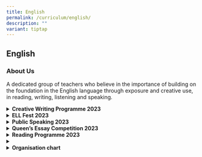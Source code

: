 ```yaml
---
title: English
permalink: /curriculum/english/
description: ""
variant: tiptap
---
```

<h2>English</h2>
<h3>About Us</h3>
<p>A dedicated group of teachers who believe in the importance of building
on the foundation in the English language through exposure and creative
use, in reading, writing, listening and speaking.</p>
<div data-type="detailGroup" class="isomer-accordion-group isomer-accordion isomer-accordion-white">
<details class="isomer-details">
<summary><strong>Creative Writing Programme 2023</strong>
</summary>
<div data-type="detailsContent" class="isomer-details-content">
<ul data-tight="true" class="tight">
<li>
<p><strong><u>CAP 2023/2024</u></strong>
<br><strong>2023/2024 CAPpers</strong>
<br>Student-writers in our Creative Writing Programme passionately pursued
their craft, meticulously developing portfolios of original works that
reflect a deep sensitivity to the world around them for the Creative Arts
Programme (CAP). This prestigious programme, jointly organized by the Gifted
Education Branch, MOE, and Yale-NUS College, offers a unique platform for
young and talented writers.
<br>We are proud to announce that in 2023, two of our students, Stella Tong
Chi Ling from 3 Steadfastness and Rulona Miguel Badilla from 3 Excellence,
were selected to represent AISS at the CAP Seminar, held from 29th May
to 1st June. Continuing this achievement, in 2024, Chang Ling-Chi @ Olivia
Zelda Setiono and Joey Lee Jie Yi, both from 3 Excellence, were also accepted
into CAP, representing AISS at the seminar from 27th to 31st May.</p>
<p>As CAP participants, they engaged in a diverse array of creative writing
workshops, plenary lectures, performance workshops, and enrichment sessions,
all of which pushed their creative boundaries to new heights. We would
like to congratulate them in achieving new and exciting milestones in their
creative writing endeavors.</p>
<p><strong>2023/2024 CAP Mentees</strong>
<br>We are pleased to announce that our 2022 CAPpers, Bellelyn Ong and Klenn
Teo Yuan Jun Kai, successfully submitted their portfolios for the 2023
Mentorship Attachment. As 2023 CAP poetry mentees, they demonstrated a
spirit of excellence, pushing themselves to refine their creative writing
skills under the guidance of a local writer. Their dedication led to the
creation of exceptional poetry pieces, which were selected for publication
in the 2023 CAP Anthology, <em>Eye on the World: Making It New.</em>
</p>
<p>Additionally, Bellelyn received special recognition from the CAP Organising
Committee and was invited to recite her published poem, ‘Pulau Ubin &amp;
Painting Lessons (Title of Film) @ National Gallery’<em>,</em> at the CAP
Seminar Closing Ceremony on 1 June at NAFA. Her performance aimed to inspire
seminar participants from various schools as they embarked on their journeys
as budding writers. Bellelyn was further honored with an invitation to
recite her poem at the 2023 Poetry Festival at NLB on 5th August, where
her work was praised for its craftsmanship and alignment with the festival’s
theme, ‘Sojourners.’ We applaud her outstanding achievements in creative
writing.</p>
<p>Building on this success, Rulona Miguel Badilla from 3 Excellence was
also successful in his application for the 2024 Mentorship Attachment.
Under the mentorship of a local writer, he crafted remarkable poetry pieces
that were selected for publication in the 2024 CAP Anthology, <em>Eye on the World: The Half Familiar.</em> Following
in the footsteps of his seniors, Miguel was chosen to perform a reading
of his poem, ‘Self-portrait of an Art Gallery’<em>,</em> at the CAP Seminar
2024 Closing Ceremony, carrying forward the legacy of inspiring students
across schools on their creative writing journeys.</p>
</li>
</ul>
<p></p>
<div class="iframe-wrapper">
<iframe height="569" width="960" allowfullscreen="true" frameborder="0" src="https://docs.google.com/presentation/d/e/2PACX-1vQ_b7CrCWVyGgDkhUmKrXjONdLMHGd8jIcQS8oHOs8_iIJ4-XhD5gRYgYkZx2faOCubHyG8pqzv23sA/embed?start=true&amp;loop=true&amp;delayms=3000"></iframe>
</div>
<p></p>
<p></p>
<ul data-tight="true" class="tight">
<li>
<p><strong><u>Creative Writing Workshop 2023</u></strong>
<br>Picture this: The words you have penned on paper dances to the beat of
spoken word poetry, and memorable worlds of wonderful fiction are formed
with little words, quick sentences, and a few characters.</p>
<p></p>
<p>This is what students from our AISS Creative Writing Program experienced
during this year’s Creative Writing Camp, conducted during the last week
of the June’s holidays. Through a series of workshops led by our teachers
as well as established contemporary Singapore writers, Marc Nair and Neil
Humphreys, students gained great insights into the myriad possibilities
of writing.&nbsp;</p>
<p></p>
<p>By the end of the camp, they learnt how to bring their written words to
life as they performed or presented their works in front of an audience.
It was a joy to see them impressing their peers with their brave attempts
at acrostic poetries, visual poetries or prose embellished with detailed
descriptions enhanced by carefully chosen literary devices.</p>
<p></p>
<p>Quickly and adeptly, participants also learnt to create gripping short
fiction–a genre which involves creating impactful narratives composed of
minimal characters governed by one or two central themes and concerns–with
the personalised guidance and feedback from Neil Humphreys, who has published
numerous works.&nbsp;</p>
<p></p>
<p>After these experiences, these budding writers are encouraged to edit
and improve on their created work, with the guidance and feedback of the
teachers. Their works will subsequently be featured in AISS’s public school
online publication, Contemplations.&nbsp;</p>
<p></p>
<p><strong>2023 Creative Writing Workshop</strong>
<br>Writing as a performing art? With singing and serenading to boot?</p>
<p></p>
<p>This is what students who participated in AISS Creative Writing Workshop
2023 experienced during the first week of the June holidays. They had a
great cathartic release from the online versions conducted over the previous
pandemic years. While acquiring writing strategies over online sessions
was plausible, nothing could beat meeting face-to-face.&nbsp;</p>
<p></p>
<p>Two workshops by established contemporary Singapore writers, Marc Nair
and Jennifer Anne Champion, were also conducted, giving participants greater
insights into the myriad possibilities of writing.</p>
<p>Students enjoyed impressing their peers with their brave attempts at acrostic
poems, visual poetries or prose embellished with detailed descriptions
enhanced by carefully chosen literary devices. There was also a sensory
walk to the nearby Sembawang Hot Spring Park to stimulate participants’
imaginations.</p>
<p></p>
<p>Check out some of these creative works published and featured on <strong><a href="https://sites.google.com/moe.edu.sg/contemplations2022-2023/" rel="noopener nofollow" target="_blank">Contemplations</a></strong>!</p>
<p></p>
<div class="iframe-wrapper">
<iframe height="569" width="960" allowfullscreen="true" frameborder="0" src="https://docs.google.com/presentation/d/e/2PACX-1vQAJr0dFLUIqD_WDVM5sTGJCg4epcb0cF9nyUq9fePSsQojGaB3N_BeURrIb2MCJwNJV7h-KDVrNTl0/embed?start=true&amp;loop=true&amp;delayms=3000"></iframe>
</div>
</li>
</ul>
<p></p>
</div>
</details>
</div>
<div data-type="detailGroup" class="isomer-accordion-group isomer-accordion isomer-accordion-white">
<details class="isomer-details">
<summary><strong>ELL Fest 2023</strong>
</summary>
<div data-type="detailsContent" class="isomer-details-content">
<p>The theme for this year's English Language and Literature (ELL) Festival
was ‘Superheroes’, and it's safe to say that our teachers have donned their
capes, forming the formidable ‘Justice Lit’, led by none other than the
illustrious Captain English. Justice Lit is a league of superheroes with
extraordinary literary and linguistic abilities whose mission is to ignite
a spark of excitement in the hearts of our students for English Language
and Literature.</p>
<p>The objectives of the ELL festival were to cultivate a school-wide culture
that nurtures the appreciation of the English Language and Literature while
promoting the sheer joy of learning. And what better way to inspire this
than by organising a series of engaging events, including speech competitions,
spelling bees, and poetry contests, alongside fun and enlightening workshops,
where students and teachers alike can delve into the boundless world of
language and linguistic expressions. A multitude of events have been organised,
each designed to empower our students to harness their inner language superheroes.
Among the highlights are:</p>
<p>1. Spelling Bee (Sec 1s): The Sec 1 students showcased their command over
the English language by competing in a thrilling Spelling Bee. This event
not only tests their linguistic prowess but also fosters healthy competition
and camaraderie. Students were given a treat as they also got to watch
their non-English teachers taking part in the Spelling Bee too!&nbsp;</p>
<p>2. Planned Speech (Sec 2s): The Sec 2 students stepped up to the podium
with well-researched and eloquently delivered speeches. This event not
only honed their public speaking skills but also encouraged critical thinking
and in-depth exploration of literary themes.</p>
<p>3. Impromptu Speech (Sec 3s): The Sec 3 students faced the challenge of
thinking on their feet as they engaged in impromptu speeches. This event
promotes quick thinking, adaptability, and the ability to articulate ideas
effectively, all essential skills for future leaders.</p>
<p>4. Poetry Writing Competition (Whole School): For our passionate literature
enthusiasts, the Poetry Writing Competition provided a platform to unleash
their creativity and express themselves through the art of poetry. It's
an opportunity to dive deep into the world of words and emotions.</p>
<p>But the&nbsp; ELL Festival is not just about competition; it's also about
nurturing talent and fostering a love for the language and its literature.
To that end, the festival includes a series of workshops during the Learning
Fiesta week:</p>
<p>Drama and Poetry Workshops for Sec 1 and 2 Students: These workshops allow
our younger students to explore the world of literature in a dynamic and
interactive way. They get to enact scenes from their favorite plays and
immerse themselves in the beauty of poetic expression.</p>
<p>In the spirit of "Superheroes," Justice Lit members served as guides throughout
the festival, sharing their passion for language and literature with students,
and demonstrating that, indeed, "words are mightier than swords."</p>
<p>The ELL Festival promised to be a spectacular journey, where students
were not only educated but inspired. It is a celebration of language and
literature, a testament to the power of words, and a reminder that each
one of us has the potential to be a superhero in our own literary adventures.</p>
<p>On this extraordinary voyage, let us remember that the true heroes of
the&nbsp; ELL Festival are the students and teachers who came together
to make it a resounding success, forging bonds of learning, creativity,
and camaraderie that will last a lifetime. Here's to a festival filled
with words that leap off the pages and into our hearts, and to superheroes
who inspire us all to explore the limitless horizons of language and literature.</p>
<p></p>
<div class="iframe-wrapper">
<iframe height="569" width="960" allowfullscreen="true" frameborder="0" src="https://docs.google.com/presentation/d/e/2PACX-1vRQprZcp7OIOelFUzrc7LkDePoFeLG4wRjnbSBf4C1H2D7IyRUNv2Q6AVS4lP6l-ocl2tgIhQEh0FEB/embed?start=true&amp;loop=true&amp;delayms=3000"></iframe>
</div>
</div>
</details>
</div>
<div data-type="detailGroup" class="isomer-accordion-group isomer-accordion isomer-accordion-white">
<details class="isomer-details">
<summary><strong>Public Speaking 2023</strong>
</summary>
<div data-type="detailsContent" class="isomer-details-content">
<p>‘Rotate both of your shoulder blades backwards and then forward.’</p>
<p>‘Shake your arms vigorously as if dozens of invisible jellyfish are clinging
on to them.’&nbsp;</p>
<p>What in the world is this workshop?&nbsp;</p>
<p>
<br>Only when the instructor, like an accomplished choir master, put participants
through the paces of varying their intonations and conquering tongue twisters,
then some semblance of a public speaking workshop emerges.</p>
<p>
<br>What a fun and engaging workshop which garners high ratings year in and
year out! Participants will be deployed to helm school concerts and events
to provide them with opportunities to put into practice what they have
learnt.</p>
<p></p>
<div class="iframe-wrapper">
<iframe height="569" width="960" allowfullscreen="true" frameborder="0" src="https://docs.google.com/presentation/d/e/2PACX-1vRU6MSnZq-pA9yNk-Eoxy0Spd-At_6B0l4q-_dxVRw8GI_u13luYAUKULxZN-BiJg802rKifoKZzPhL/embed?start=true&amp;loop=true&amp;delayms=3000"></iframe>
</div>
</div>
</details>
</div>
<div data-type="detailGroup" class="isomer-accordion-group isomer-accordion isomer-accordion-white">
<details class="isomer-details">
<summary><strong>Queen’s Essay Competition 2023</strong>
</summary>
<div data-type="detailsContent" class="isomer-details-content">
<p>This annual international writing competition provides both budding and
sophisticated writers the much needed opportunities - the former to explore
whether they have what it takes to be a writer and the latter, a means
to pitch their writing skills and creativity against their peers from other
parts of the world. It is no wonder that this competition captures the
imagination of many AI students who participated, enhancing their interest
and more importantly, leveling up their writing skills.</p>
<p></p>
<div class="iframe-wrapper">
<iframe height="749" width="1280" allowfullscreen="true" frameborder="0" src="https://docs.google.com/presentation/d/e/2PACX-1vQpjSBUAucb3OoZrN7c805f1pR0LMiHlWu4aMjguMPoxQMn_qBaqHdF-bJWv10e-g/embed?start=true&amp;loop=true&amp;delayms=3000"></iframe>
</div>
</div>
</details>
</div>
<div data-type="detailGroup" class="isomer-accordion-group isomer-accordion isomer-accordion-white">
<details class="isomer-details">
<summary><strong>Reading Programme 2023</strong>
</summary>
<div data-type="detailsContent" class="isomer-details-content">
<ul data-tight="true" class="tight">
<li>
<p><strong><u>Assembly Programmes</u></strong>
<br>During our weekly assembly, our Reading Ambassadors actively promote our
schools’ reading initiatives, rousing their peers to avidly participate
in reading ventures and borrow books. On 9<sup>th</sup> February 2023, our
Reading Ambassadors, Olivia Zelda Setiano from 2E1 and Javien Quek Wen
Le from 3 Integrity gave a riveting presentation on our library’s thematic
event, ‘Valentine’s Day’, encouraging students to go on blind dates with
books and explore our ‘Busk Me Away Station’ where students can express
their love for creative expression and music through live performances
at the library.&nbsp;
<br>
<br>In another example, during the 30th August Assembly Programme, our Reading
Programme collaborated with the school’s ALP Programme and NLB to address
the contemporary issue of Food Sustainability. Reading Ambassador Fernandez
Ronne Gabrielle Abrenica from 2E3 highlighted recommended reads by NLB,
which were also available on Sora, our school’s digital library. Alongside
the ALP ambassadors, they showcased exemplary vlogs created by students
Fong Siyi, Jolin, and Nadyne Nur Rahilah Binte Hiskandar Numeiry from 4N2.
These vlogs were inspired by The IN Straits Times article, “Going Plastic-Free
For One Day,” from <em>The Environment Issue</em>, underscoring the positive
impact our school’s reading subscription to The IN Straits Times has on
our students.</p>
</li>
</ul>
<div class="iframe-wrapper">
<iframe height="569" width="960" allowfullscreen="true" frameborder="0" src="https://docs.google.com/presentation/d/e/2PACX-1vSUktEGYW1F6yv0kxdFJjRlWMYHitn4FlkjKj2OI7FQHDN7l5dwdQjr1pUbTPBXUzHh9roN--PEM_s_/embed?start=true&amp;loop=true&amp;delayms=3000"></iframe>
</div>
<p></p>
<ul data-tight="true" class="tight">
<li>
<p><strong><u>Outreach</u></strong>
<br><strong>AISS Reading Ambassadors Ignite the Joy of Reading in the Community with NLB</strong>
<br>On the 13th of July 2024, our Reading Ambassadors from Ahmad Ibrahim Secondary
School had the incredible opportunity to collaborate with the National
Library Board (NLB) in an outreach event at Yishun Public Library. Titled <em>Tales Come Alive: A Puppetry Reading Adventure</em>,
the event was designed to captivate the imaginations of young readers and
foster a love for storytelling in the community.</p>
<p>Our Reading Ambassadors took center stage, delivering a delightful and
engaging puppetry reading session that brought stories to life. With vibrant
characters, expressive voices, and creative puppetry, they transported
the audience into the magical worlds of their chosen tales. This interactive
and entertaining approach not only captured the attention of the children
but also inspired a renewed interest in reading among the audience members.</p>
<p>The event was a resounding success, with attendees leaving with smiles
on their faces and a spark of curiosity ignited in their hearts. The collaboration
with NLB provided our students with a unique platform to develop their
public speaking and performance skills while contributing meaningfully
to the community.</p>
<p>We are incredibly proud of our Reading Ambassadors for their dedication,
creativity, and passion for promoting literacy. This outreach event is
a testament to the power of storytelling and the importance of nurturing
a lifelong love for reading.</p>
<p>We look forward to many more opportunities to engage with the community
and spread the joy of reading far and wide!
<br>
</p>
<div class="iframe-wrapper">
<iframe height="569" width="960" allowfullscreen="true" frameborder="0" src="https://docs.google.com/presentation/d/e/2PACX-1vTylUrIXBARZH1mrIHaqJtT5P7QbmOScjezBVONUEzMO8gl_D5QrNS1CJpHMY1A_dZAUgvGS8WfOjPI/embed?start=true&amp;loop=true&amp;delayms=3000"></iframe>
</div>
</li>
</ul>
<p></p>
<ul data-tight="true" class="tight">
<li>
<p><strong><u>Thematic Events</u></strong>
<br>A new month at our library beckons a new thematic event, calling students
to celebrate significant occasions with the school and their peers as one
AI community. Our students were thrilled to participate in a myriad of
ever-changing activities throughout the year, be it serenading the crowds
at the ‘Busk Me Away’ station for Valentine’s Day or making paper pageant
dolls for International Friendship Day. Not only that, but our library
also collaborated with NPCC to hold an interactive Crime Scene Investigation
where students sleuth and solve a crime mystery and stand a chance at winning
attractive prizes.&nbsp;</p>
<p>Alongside these activities, students also explore our enticing book displays
such as our mystery reads with alluring teasers tempting them to pick them
up as their next read. With a slew of events, invigorating our library
with a new lease of life each month, we are committed to ignite, in our
students, the passion for reading and exploration!
<br>
</p>
<div class="iframe-wrapper">
<iframe height="569" width="960" allowfullscreen="true" frameborder="0" src="https://docs.google.com/presentation/d/e/2PACX-1vSrX20JssjS8QD3mKWtNBitG_DH297O7y_RUyNRwmTQeKe1zVKoc-ctnsHq4dvURQsugGkoILM4QfmJ/embed?start=true&amp;loop=true&amp;delayms=3000"></iframe>
</div>
<p></p>
</li>
<li>
<p><strong><u>Top Borrowers</u></strong>
<br><strong>Celebrating Our Top Borrowers: Fostering a Culture of Reading Excellence</strong>
<br>At AISS, we recognize the importance of reading in fostering lifelong
learning. To celebrate our students' dedication to this vital skill, we
proudly honor our Top Borrowers who have shown exceptional enthusiasm in
exploring the diverse collection of books in our library.</p>
<p>These students have gone above and beyond in their reading journeys, setting
an inspiring example for their peers. The Top Borrowers for are:</p>
</li>
</ul>
<table style="minWidth: 50px">
<colgroup>
<col>
<col>
</colgroup>
<tbody>
<tr>
<th rowspan="1" colspan="1">
<p><u>Term 1 2023</u>
</p>
</th>
<th rowspan="1" colspan="1">
<p></p>
</th>
</tr>
<tr>
<td rowspan="1" colspan="1">
<p><strong>First Place</strong>
</p>
</td>
<td rowspan="1" colspan="1">
<p>BRANDON LOK ZHI YANG, 2E3</p>
</td>
</tr>
<tr>
<td rowspan="1" colspan="1">
<p><strong>Second Place</strong>
</p>
</td>
<td rowspan="1" colspan="1">
<p>CELEST LOH ENXY, 3ST</p>
</td>
</tr>
<tr>
<td rowspan="3" colspan="1">
<p><strong>Third Place</strong>
</p>
</td>
<td rowspan="3" colspan="1">
<p>FATIMAH BINTE YUSOF, 1SE
<br>ISOC ANGEL DANIELLE PESCADOR, 3ST
<br>YUAN JINGYI, 3SE</p>
</td>
</tr>
<tr></tr>
<tr></tr>
</tbody>
</table>
<ul data-tight="true" class="tight">
<li>
<p>
<br>
</p>
</li>
</ul>
</div>
</details>
</div>
<div data-type="detailGroup" class="isomer-accordion-group isomer-accordion isomer-accordion-white">
<details class="isomer-details">
<summary></summary>
<div data-type="detailsContent" class="isomer-details-content">
<p></p>
</div>
</details>
</div>
<div data-type="detailGroup" class="isomer-accordion-group isomer-accordion isomer-accordion-white">
<details class="isomer-details">
<summary><strong>Organisation chart</strong>
</summary>
<div data-type="detailsContent" class="isomer-details-content">
<table style="minWidth: 75px">
<colgroup>
<col>
<col>
<col>
</colgroup>
<tbody>
<tr>
<td rowspan="1" colspan="1">
<p><strong>1</strong>
<br>
</p>
</td>
<td rowspan="1" colspan="1">
<p>Mdm Nah Ser Yen
<br>
</p>
</td>
<td rowspan="1" colspan="1">
<p>HOD/EL
<br>
</p>
</td>
</tr>
<tr>
<td rowspan="1" colspan="1">
<p><strong>2</strong>
<br>
</p>
</td>
<td rowspan="1" colspan="1">
<p>Mr Burton Row
<br>
</p>
</td>
<td rowspan="1" colspan="1">
<p>ST/Lit
<br>
</p>
</td>
</tr>
<tr>
<td rowspan="1" colspan="1">
<p><strong>3</strong>
<br>
</p>
</td>
<td rowspan="1" colspan="1">
<p>Ms Woon Sher Lin Sheralyn
<br>
</p>
</td>
<td rowspan="1" colspan="1">
<p>SH/Art
<br>
</p>
</td>
</tr>
<tr>
<td rowspan="1" colspan="1">
<p><strong>4</strong>
<br>
</p>
</td>
<td rowspan="1" colspan="1">
<p>Mdm Lilian Ngui
<br>
</p>
</td>
<td rowspan="1" colspan="1">
<p></p>
</td>
</tr>
<tr>
<td rowspan="1" colspan="1">
<p><strong>5</strong>
<br>
</p>
</td>
<td rowspan="1" colspan="1">
<p>Mdm Chew Hui Leng Faith
<br>
</p>
</td>
<td rowspan="1" colspan="1">
<p></p>
</td>
</tr>
<tr>
<td rowspan="1" colspan="1">
<p><strong>6</strong>
<br>
</p>
</td>
<td rowspan="1" colspan="1">
<p>Mdm Hafizhah Jamel
<br>
</p>
</td>
<td rowspan="1" colspan="1">
<p></p>
</td>
</tr>
<tr>
<td rowspan="1" colspan="1">
<p><strong>7</strong>
<br>
</p>
</td>
<td rowspan="1" colspan="1">
<p>Mdm Phua Eng Sze
<br>
</p>
</td>
<td rowspan="1" colspan="1">
<p></p>
</td>
</tr>
<tr>
<td rowspan="1" colspan="1">
<p><strong>8</strong>
<br>
</p>
</td>
<td rowspan="1" colspan="1">
<p>Mdm Jennifer Koh Pei Pei
<br>
</p>
</td>
<td rowspan="1" colspan="1">
<p></p>
</td>
</tr>
<tr>
<td rowspan="1" colspan="1">
<p><strong>9</strong>
<br>
</p>
</td>
<td rowspan="1" colspan="1">
<p>Mdm Kasturi Manoselvam
<br>
</p>
</td>
<td rowspan="1" colspan="1">
<p></p>
</td>
</tr>
<tr>
<td rowspan="1" colspan="1">
<p><strong>10</strong>
<br>
</p>
</td>
<td rowspan="1" colspan="1">
<p>Mdm Amelia Y Dizon
<br>
</p>
</td>
<td rowspan="1" colspan="1">
<p></p>
</td>
</tr>
<tr>
<td rowspan="1" colspan="1">
<p><strong>11</strong>
<br>
</p>
</td>
<td rowspan="1" colspan="1">
<p>Ms Nur Syakira Zamri
<br>
</p>
</td>
<td rowspan="1" colspan="1">
<p></p>
</td>
</tr>
<tr>
<td rowspan="1" colspan="1">
<p><strong>12</strong>
<br>
</p>
</td>
<td rowspan="1" colspan="1">
<p>Ms Tan Wiphaporn
<br>
</p>
</td>
<td rowspan="1" colspan="1">
<p></p>
</td>
</tr>
<tr>
<td rowspan="1" colspan="1">
<p><strong>13</strong>
<br>
</p>
</td>
<td rowspan="1" colspan="1">
<p>Mr Fong Tjen Shan Ryan
<br>
</p>
</td>
<td rowspan="1" colspan="1">
<p></p>
</td>
</tr>
<tr>
<td rowspan="1" colspan="1">
<p><strong>14</strong>
<br>
</p>
</td>
<td rowspan="1" colspan="1">
<p>Ms Wang Xuejuan
<br>
</p>
</td>
<td rowspan="1" colspan="1">
<p></p>
</td>
</tr>
<tr>
<td rowspan="1" colspan="1">
<p><strong>15</strong>
<br>
</p>
</td>
<td rowspan="1" colspan="1">
<p>Mr Mohamed Imran Ishak
<br>
</p>
</td>
<td rowspan="1" colspan="1">
<p></p>
</td>
</tr>
<tr>
<td rowspan="1" colspan="1">
<p><strong>17</strong>
<br>
</p>
</td>
<td rowspan="1" colspan="1">
<p>Ms Ang Xin Ru Ruby
<br>
</p>
</td>
<td rowspan="1" colspan="1">
<p></p>
</td>
</tr>
<tr>
<td rowspan="1" colspan="1">
<p><strong>18</strong>
<br>
</p>
</td>
<td rowspan="1" colspan="1">
<p>Mr Enzo Charles Victor Buttazzoni
<br>
</p>
</td>
<td rowspan="1" colspan="1">
<p></p>
</td>
</tr>
<tr>
<td rowspan="1" colspan="1">
<p><strong>19</strong>
<br>
</p>
</td>
<td rowspan="1" colspan="1">
<p>Mr Kesavan Ramakrishnan
<br>
</p>
</td>
<td rowspan="1" colspan="1">
<p></p>
</td>
</tr>
</tbody>
</table>
<p></p>
</div>
</details>
</div>
<p></p>
<p></p>
<p></p>